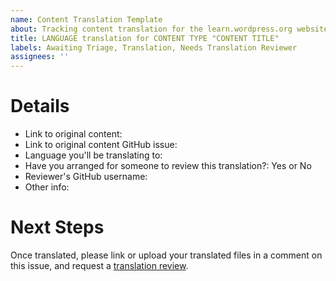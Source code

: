 ```yaml
---
name: Content Translation Template
about: Tracking content translation for the learn.wordpress.org website
title: LANGUAGE translation for CONTENT TYPE "CONTENT TITLE" 
labels: Awaiting Triage, Translation, Needs Translation Reviewer
assignees: ''
---
```


<!--
The steps to translating content on Learn WordPress can be found in the handbook: https://make.wordpress.org/training/handbook/content-localization/.

Remember to update the title of this issue. Example: Greek translation for Lesson Plan "Introduction To Common Plugins"
-->

# Details
- Link to original content: 
- Link to original content GitHub issue: 
- Language you'll be translating to: 
- Have you arranged for someone to review this translation?: Yes or No
- Reviewer's GitHub username: 
- Other info: 

# Next Steps
Once translated, please link or upload your translated files in a comment on this issue, and request a [translation review](https://make.wordpress.org/training/handbook/content-localization/#translation-review).
